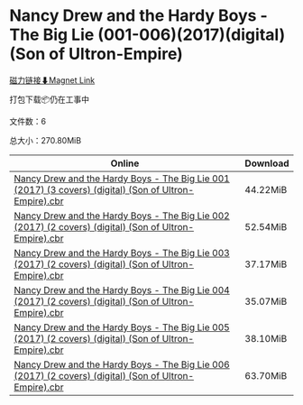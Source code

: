 # Nancy Drew and the Hardy Boys - The Big Lie (001-006)(2017)(digital)(Son of Ultron-Empire)

[磁力链接⬇Magnet Link](magnet:?xt=urn:btih:cb8180e145d931a7a3c3b3bd09f9b27f3562798b&dn=Nancy%20Drew%20and%20the%20Hardy%20Boys%20-%20The%20Big%20Lie%20%28001-006%29%282017%29%28digital%29%28Son%20of%20Ultron-Empire%29)

打包下载📦仍在工事中

文件数：6

总大小：270.80MiB

Online | Download
--- | ---
[Nancy Drew and the Hardy Boys - The Big Lie 001 (2017) (3 covers) (digital) (Son of Ultron-Empire).cbr](https://github.com/alicewish/markdown/blob/master/comic/Nancy-Drew-Hardy-Boys-Big-Lie-001-2017-3-covers-digital-Son-of-Ultron-Empire-cbr.md) | 44.22MiB
[Nancy Drew and the Hardy Boys - The Big Lie 002 (2017) (2 covers) (digital) (Son of Ultron-Empire).cbr](https://github.com/alicewish/markdown/blob/master/comic/Nancy-Drew-Hardy-Boys-Big-Lie-002-2017-2-covers-digital-Son-of-Ultron-Empire-cbr.md) | 52.54MiB
[Nancy Drew and the Hardy Boys - The Big Lie 003 (2017) (2 covers) (digital) (Son of Ultron-Empire).cbr](https://github.com/alicewish/markdown/blob/master/comic/Nancy-Drew-Hardy-Boys-Big-Lie-003-2017-2-covers-digital-Son-of-Ultron-Empire-cbr.md) | 37.17MiB
[Nancy Drew and the Hardy Boys - The Big Lie 004 (2017) (2 covers) (digital) (Son of Ultron-Empire).cbr](https://github.com/alicewish/markdown/blob/master/comic/Nancy-Drew-Hardy-Boys-Big-Lie-004-2017-2-covers-digital-Son-of-Ultron-Empire-cbr.md) | 35.07MiB
[Nancy Drew and the Hardy Boys - The Big Lie 005 (2017) (2 covers) (digital) (Son of Ultron-Empire).cbr](https://github.com/alicewish/markdown/blob/master/comic/Nancy-Drew-Hardy-Boys-Big-Lie-005-2017-2-covers-digital-Son-of-Ultron-Empire-cbr.md) | 38.10MiB
[Nancy Drew and the Hardy Boys - The Big Lie 006 (2017) (2 covers) (digital) (Son of Ultron-Empire).cbr](https://github.com/alicewish/markdown/blob/master/comic/Nancy-Drew-Hardy-Boys-Big-Lie-006-2017-2-covers-digital-Son-of-Ultron-Empire-cbr.md) | 63.70MiB